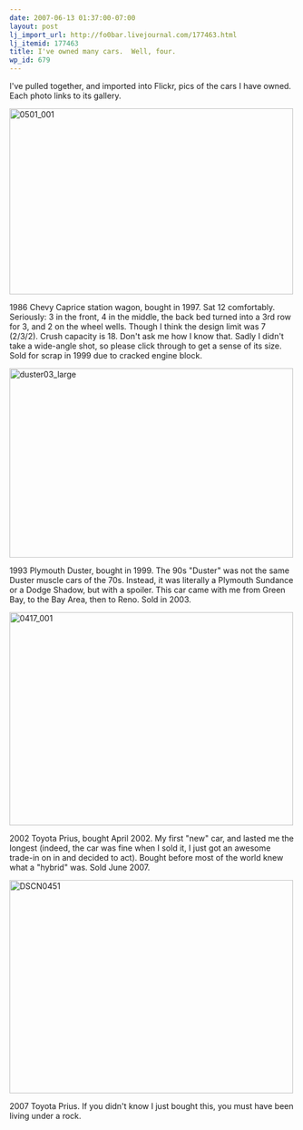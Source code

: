 ```yaml
---
date: 2007-06-13 01:37:00-07:00
layout: post
lj_import_url: http://fo0bar.livejournal.com/177463.html
lj_itemid: 177463
title: I've owned many cars.  Well, four.
wp_id: 679
---
```

I've pulled together, and imported into Flickr, pics of the cars I have owned. Each photo links to its gallery.

[<img src="https://farm2.static.flickr.com/1439/543728555_dcaf6333c8.jpg" width="500" height="327" alt="0501_001" />](https://www.flickr.com/photos/fo0bar/sets/72157600347645714/ "Photo Sharing")

1986 Chevy Caprice station wagon, bought in 1997. Sat 12 comfortably. Seriously: 3 in the front, 4 in the middle, the back bed turned into a 3rd row for 3, and 2 on the wheel wells. Though I think the design limit was 7 (2/3/2). Crush capacity is 18. Don't ask me how I know that. Sadly I didn't take a wide-angle shot, so please click through to get a sense of its size. Sold for scrap in 1999 due to cracked engine block.

[<img src="https://farm2.static.flickr.com/1399/542430044_a20decd24d.jpg" width="500" height="333" alt="duster03_large" />](https://www.flickr.com/photos/fo0bar/sets/72157600343715399/ "Photo Sharing")

1993 Plymouth Duster, bought in 1999. The 90s "Duster" was not the same Duster muscle cars of the 70s. Instead, it was literally a Plymouth Sundance or a Dodge Shadow, but with a spoiler. This car came with me from Green Bay, to the Bay Area, then to Reno. Sold in 2003.

[<img src="https://farm2.static.flickr.com/1283/540165131_6d5dbda730.jpg" width="500" height="375" alt="0417_001" />](https://www.flickr.com/photos/fo0bar/sets/72157600337752816/ "Photo Sharing")

2002 Toyota Prius, bought April 2002. My first "new" car, and lasted me the longest (indeed, the car was fine when I sold it, I just got an awesome trade-in on in and decided to act). Bought before most of the world knew what a "hybrid" was. Sold June 2007.

[<img src="https://farm2.static.flickr.com/1004/539416758_c5cbaba7d6.jpg" width="500" height="375" alt="DSCN0451" />](https://www.flickr.com/photos/fo0bar/sets/72157600335190969/ "Photo Sharing")

2007 Toyota Prius. If you didn't know I just bought this, you must have been living under a rock.
